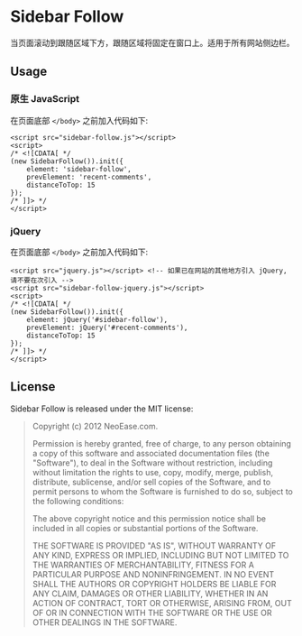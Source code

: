 Sidebar Follow
==============

当页面滚动到跟随区域下方，跟随区域将固定在窗口上。适用于所有网站侧边栏。

Usage
-----

### 原生 JavaScript

在页面底部 `</body>` 之前加入代码如下:

	<script src="sidebar-follow.js"></script>
	<script>
	/* <![CDATA[ */
	(new SidebarFollow()).init({
		element: 'sidebar-follow',
		prevElement: 'recent-comments',
		distanceToTop: 15
	});
	/* ]]> */
	</script>

### jQuery

在页面底部 `</body>` 之前加入代码如下:

	<script src="jquery.js"></script> <!-- 如果已在网站的其他地方引入 jQuery, 请不要在次引入 -->
	<script src="sidebar-follow-jquery.js"></script>
	<script>
	/* <![CDATA[ */
	(new SidebarFollow()).init({
		element: jQuery('#sidebar-follow'),
		prevElement: jQuery('#recent-comments'),
		distanceToTop: 15
	});
	/* ]]> */
	</script>

License
-------

Sidebar Follow is released under the MIT license:

>Copyright (c) 2012 NeoEase.com.
>
>Permission is hereby granted, free of charge, to any person obtaining a copy of
>this software and associated documentation files (the "Software"), to deal in
>the Software without restriction, including without limitation the rights to
>use, copy, modify, merge, publish, distribute, sublicense, and/or sell copies
>of the Software, and to permit persons to whom the Software is furnished to do
>so, subject to the following conditions:
>
>The above copyright notice and this permission notice shall be included in all
>copies or substantial portions of the Software.
>
>THE SOFTWARE IS PROVIDED "AS IS", WITHOUT WARRANTY OF ANY KIND, EXPRESS OR
>IMPLIED, INCLUDING BUT NOT LIMITED TO THE WARRANTIES OF MERCHANTABILITY,
>FITNESS FOR A PARTICULAR PURPOSE AND NONINFRINGEMENT. IN NO EVENT SHALL THE
>AUTHORS OR COPYRIGHT HOLDERS BE LIABLE FOR ANY CLAIM, DAMAGES OR OTHER
>LIABILITY, WHETHER IN AN ACTION OF CONTRACT, TORT OR OTHERWISE, ARISING FROM,
>OUT OF OR IN CONNECTION WITH THE SOFTWARE OR THE USE OR OTHER DEALINGS IN THE
>SOFTWARE.